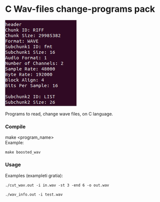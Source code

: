 # C Wav-files change-programs pack

![LOGO](https://github.com/ferrovovan/C-wave-change-pack/blob/main/Logo.png)

Programs to read, change wave files, on C language.  


### Compile
make <program_name>  
Example:
```
make boosted_wav
```

### Usage
Examples (exampleti gratia):
```
./cut_wav.out -i in.wav -st 3 -end 6 -o out.wav
```
```
./wav_info.out -i test.wav
```
